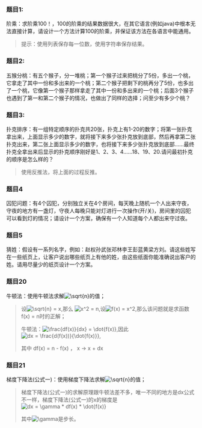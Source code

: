 ### 题目1:
阶乘：求阶乘100！，100的阶乘的结果数据很大，在其它语言(例如java)中根本无法直接计算，请设计一个方法计算100的阶乘，并保证该方法在各语言中能通用。
>提示：使用列表保存每一位数，使用字符串保存结果。

### 题目2:
五猴分桃：有五个猴子，分一堆桃；第一个猴子过来把桃分了5份，多出一个桃，它拿走了其中一份和多出来的一个桃；第二个猴子把剩下的桃再分了5份，也多出了一个桃，它像第一个猴子那样拿走了其中一份和多出来的一个桃；后面3个猴子也遇到了第一和第二个猴子的情况，也做出了同样的选择；问至少有多少个桃？


### 题目3:
扑克排序：有一组特定顺序的扑克共20张，扑克上有1-20的数字；将第一张扑克拿出来，上面显示多少的数字，就将接下来多少张扑克放到底部，然后再拿第二张扑克出来，第二张上面显示多少的数字，也将接下来多少张扑克放到底部......最终扑克全拿出来后显示的扑克顺序刚好是1、2、3、4......18、19、20.请问最初扑克的顺序是怎么样的？
>使用反推法，将上面的过程反推。

### 题目4
囚犯问题：有4个囚犯，分别独立关在4个房间，每天晚上随机一个人出来守夜，守夜的地方有一盏灯，守夜人每晚只能对灯进行一次操作(开/关)，房间里的囚犯可以看到灯的情况；请设计一个方案，确保有一个人知道每个人都出来守过夜。

### 题目5
猜姓：假设有一系列名字，例如：赵权孙武张邓林李王彭蓝黄梁方刘。请这些姓写在一些纸页上，让客户说出哪些纸页上有他的姓，由这些纸面你能准确说出客户的姓。请用尽量少的纸页设计一个方案。

### 题目20
牛顿法：使用牛顿法求解<img src="https://latex.codecogs.com/gif.latex?\sqrt{n}" title="\sqrt{n}" />的值；

>设<img src="https://latex.codecogs.com/gif.latex?\sqrt{n}&space;=&space;x" title="\sqrt{n} = x" />,那么 <img src="https://latex.codecogs.com/gif.latex?x^2&space;=&space;n" title="x^2 = n" />,设<img src="https://latex.codecogs.com/gif.latex?f(x)&space;=&space;x^2" title="f(x) = x^2" />,那么该问题就是求函数f(x) = n时的正解；
>
>牛顿法：<img src="https://latex.codecogs.com/gif.latex?\frac{df(x)}{dx}&space;=&space;\dot{f(x)}" title="\frac{df(x)}{dx} = \dot{f(x)}" />,因此<img src="https://latex.codecogs.com/gif.latex?dx&space;=&space;\frac{d(f(x))}{\dot{f(x)}}" title="dx = \frac{d(f(x))}{\dot{f(x)}}" />,
>
>其中 df(x) = n - f(x) ， x -> x + dx

### 题目21
梯度下降法(公式一)：使用梯度下降法求解<img src="https://latex.codecogs.com/gif.latex?\sqrt{n}" title="\sqrt{n}" />的值；

>梯度下降法(公式一)的求解原理跟牛顿法差不多，唯一不同的地方是dx公式不一样，梯度下降法(公式一)的x的梯度是<img src="https://latex.codecogs.com/gif.latex?dx&space;=&space;\gamma&space;*&space;df(x)&space;*&space;\dot{f(x)}" title="dx = \gamma * df(x) * \dot{f(x)}" />
>
>其中<img src="https://latex.codecogs.com/gif.latex?\gamma" title="\gamma" />是步长。


